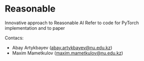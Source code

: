 # Reasonable
Innovative approach to Reasonable AI
Refer to code for PyTorch implementation and to paper

Contacs:
 - Abay Artykbayev (abay.artykbayev@nu.edu.kz)
 - Maxim Mametkulov (maxim.mametkulov@nu.edu.kz)
